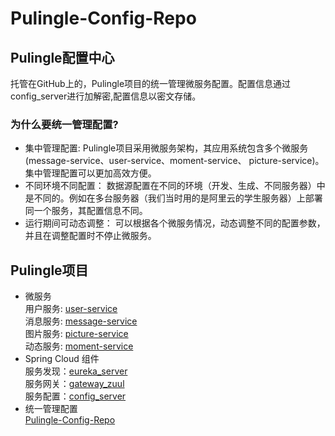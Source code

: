 # Pulingle-Config-Repo
## Pulingle配置中心
托管在GitHub上的，Pulingle项目的统一管理微服务配置。配置信息通过config_server进行加解密,配置信息以密文存储。

###  为什么要统一管理配置?
* 集中管理配置:
Pulingle项目采用微服务架构，其应用系统包含多个微服务(message-service、user-service、moment-service、
picture-service)。集中管理配置可以更加高效方便。
* 不同环境不同配置：
数据源配置在不同的环境（开发、生成、不同服务器）中是不同的。例如在多台服务器（我们当时用的是阿里云的学生服务器）上部署同一个服务，其配置信息不同。
* 运行期间可动态调整：
可以根据各个微服务情况，动态调整不同的配置参数，并且在调整配置时不停止微服务。
## Pulingle项目
* 微服务</br>
用户服务:   [user-service](https://github.com/Konoha-orz/user_service)</br>
消息服务:   [message-service](https://github.com/Konoha-orz/message_service)</br>
图片服务:   [picture-service](https://github.com/Konoha-orz/picture_service)</br>
动态服务:   [moment-service](https://github.com/Konoha-orz/moment_service)</br>
* Spring Cloud 组件</br>
服务发现：[eureka_server](https://github.com/Konoha-orz/eureka_server)</br>
服务网关：[gateway_zuul](https://github.com/Konoha-orz/gateway_zuul)</br>
服务配置：[config_server](https://github.com/Konoha-orz/config_server)</br>
* 统一管理配置</br>
[Pulingle-Config-Repo](https://github.com/Konoha-orz/Pulingle-Config-Repo)</br>
